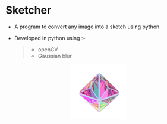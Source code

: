 # Sketcher
- A program to convert any image into a sketch using python.

- Developed in python using :-

  >- openCV
  >- Gaussian blur
  

<p align="center">
  <img width="150" height="150" src="https://github.com/0EnIgma1/0EnIgma1/blob/main/33Ho.gif">
</p>
